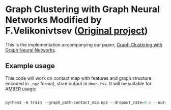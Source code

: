 Graph Clustering with Graph Neural Networks __Modified by F.Velikonivtsev__ ([Original project](https://github.com/google-research/google-research/tree/master/graph_embedding/dmon))
===============================

This is the implementation accompanying our paper, [Graph Clustering with Graph Neural Networks](https://arxiv.org/abs/2006.16904).

## Example usage 

This code will work on contact map with features and graph structure encoded in `.npz` format, store output in `dmon.tsv`. It will be suitable for AMBER usage:


```python

python3 -m train --graph_path=contact_map.npz --dropout_rate=0.5 --out=data/dmon.tsv --header_file=ground_truth.tsv --sample_id=contact_map
```
